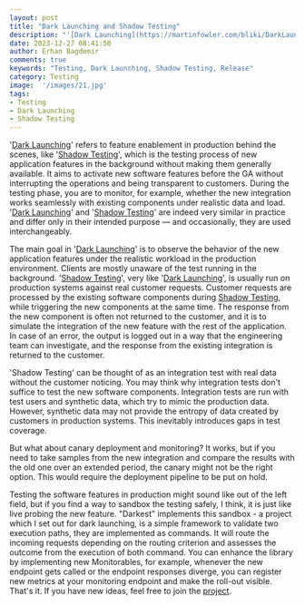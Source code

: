 ```yaml
---
layout: post
title: "Dark Launching and Shadow Testing"
description: "'[Dark Launching](https://martinfowler.com/bliki/DarkLaunching.html)' refers to feature enablement in production behind the scenes, like 'Shadow Testing', which is the testing process of new application features in the background without making them generally available."
date: 2023-12-27 08:41:50
author: Erhan Bagdemir
comments: true
keywords: "Testing, Dark Launching, Shadow Testing, Release"
category: Testing
image:  '/images/21.jpg'
tags:
- Testing
- Dark Launching
- Shadow Testing
---
```


'[Dark Launching](https://martinfowler.com/bliki/DarkLaunching.html)' refers to feature enablement in production behind the scenes, like '[Shadow Testing](https://microsoft.github.io/code-with-engineering-playbook/automated-testing/shadow-testing/)', which is the testing process of new application features in the background without making them generally available. It aims to activate new software features before the GA without interrupting the operations and being transparent to customers. During the testing phase, you are to monitor, for example, whether the new integration works seamlessly with existing components under realistic data and load. '[Dark Launching](https://martinfowler.com/bliki/DarkLaunching.html)' and '[Shadow Testing](https://microsoft.github.io/code-with-engineering-playbook/automated-testing/shadow-testing/)' are indeed very similar in practice and differ only in their intended purpose — and occasionally, they are used interchangeably. 

The main goal in '[Dark Launching](https://martinfowler.com/bliki/DarkLaunching.html)' is to observe the behavior of the new application features under the realistic workload in the production environment. Clients are mostly unaware of the test running in the background. '[Shadow Testing](https://microsoft.github.io/code-with-engineering-playbook/automated-testing/shadow-testing/)', very like '[Dark Launching](https://martinfowler.com/bliki/DarkLaunching.html)', is usually run on production systems against real customer requests. Customer requests are processed by the existing software components during [Shadow Testing](https://microsoft.github.io/code-with-engineering-playbook/automated-testing/shadow-testing/), while triggering the new components at the same time. The response from the new component is often not returned to the customer, and it is to simulate the integration of the new feature with the rest of the application. In case of an error, the output is logged out in a way that the engineering team can investigate, and the response from the existing integration is returned to the customer.

'Shadow Testing' can be thought of as an integration test with real data without the customer noticing. You may think why integration tests don't suffice to test the new software components. Integration tests are run with test users and synthetic data, which try to mimic the production data. However, synthetic data may not provide the entropy of data created by customers in production systems. This inevitably introduces gaps in test coverage. 

But what about canary deployment and monitoring? It works, but if you need to take samples from the new integration and compare the results with the old one over an extended period, the canary might not be the right option. This would require the deployment pipeline to be put on hold. 

Testing the software features in production might sound like out of the left field, but if you find a way to sandbox the testing safely, I think, it is just like live probing the new feature. "Darkest" implements this sandbox - a project which I set out for dark launching, is a simple framework to validate two execution paths, they are implemented as commands. It will route the incoming requests depending on the routing criterion and assesses the outcome from the execution of both command. You can enhance the library by implementing new Monitorables, for example, whenever the new endpoint gets called or the endpoint responses diverge, you can register new metrics at your monitoring endpoint and make the roll-out visible. That's it. If you have new ideas, feel free to join the [project]([https://github.com/reevik/darkest](https://github.com/reevik/darkest)). 